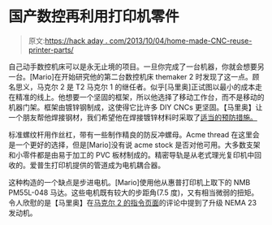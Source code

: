 # 国产数控再利用打印机零件

> 原文:[https://hack aday . com/2013/10/04/home-made-CNC-reuse-printer-parts/](https://hackaday.com/2013/10/04/home-made-cnc-reuses-printer-parts/)

自己动手数控机床可以是永无止境的项目。一旦你完成了一台机器，你就会想要另一台。[Mario]在开始研究他的第二台数控机床 themaker 2 时发现了这一点。顾名思义，马克尔 2 是 T2 马克尔 1 的继任者。似乎[马里奥]正试图以最小的成本走在精准的线上。他想要一个坚固的框架，所以他选择了移动工作台，而不是移动的机器门架。框架由镀锌钢制成，这使得它比许多 DIY CNCs 更坚固。【马里奥】让一个朋友帮他焊接钢材，我们希望他在焊接镀锌材料时采取了[适当的预防措施。](http://hackaday.com/2013/08/19/on-not-getting-metal-fume-fever-with-galvanized-conduit/)

标准螺纹杆用作丝杠，带有一些制作精良的防反冲螺母。Acme thread 在这里会是一个更好的选择，但是[Mario]没有说 acme stock 是否对他可用。大多数支架和小零件都是由易于加工的 PVC 板材制成的。精密导轨是从老式理光复印机中回收的。爱普生打印机提供的管道成为电机耦合器。

这种构造的一个缺点是步进电机。[Mario]使用他从惠普打印机上取下的 NMB PM55L-048 马达。这些电机既有较大的步距角(7.5 度)，又有相当微弱的扭矩。令人欣慰的是【马里奥】在[马克尔 2 的指令页面](http://www.instructables.com/id/TheMaker2-Homemade-CNC/)的评论中提到了升级 NEMA 23 发动机。